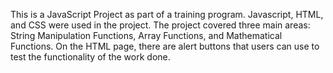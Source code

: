 This is a JavaScript Project as part of a training program. Javascript, HTML, and CSS were used in the project. The project covered three main areas: String Manipulation Functions, Array Functions, and Mathematical Functions. On the HTML page, there are alert buttons that users can use to test the functionality of the work done.
